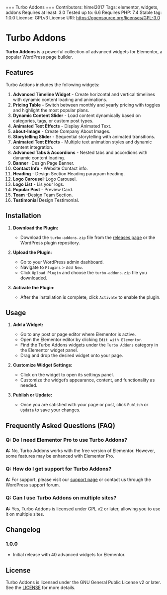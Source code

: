 === Turbo Addons ===
Contributors: himel2017
Tags: elementor, widgets, addons
Requires at least: 3.0
Tested up to: 6.6
Requires PHP: 7.4
Stable tag: 1.0.0
License: GPLv3
License URI: https://opensource.org/licenses/GPL-3.0

# Turbo Addons

**Turbo Addons** is a powerful collection of advanced widgets for Elementor, a popular WordPress page builder.

## Features

Turbo Addons includes the following widgets:

1. **Advanced Timeline Widget** - Create horizontal and vertical timelines with dynamic content loading and animations.
2. **Pricing Table** - Switch between monthly and yearly pricing with toggles and highlight the most popular plans.
3. **Dynamic Content Slider** - Load content dynamically based on categories, tags, or custom post types.
4. **Animated Text Effects** - Display Animated Text.
5. **about-Image** - Create Company About Images.
6. **Storytelling Slider** - Sequential storytelling with animated transitions.
7. **Animated Text Effects** - Multiple text animation styles and dynamic content integration.
8. **Advanced Tabs & Accordions** - Nested tabs and accordions with dynamic content loading.
9. **Banner** -Design Page Banner.
10. **Contact Info** - Website Contact info.
11. **Heading** - Design Section Heading paragram heading.
12. **Logo Carousel**-Logo Carousel.
13. **Logo List** - Lis your logs.
14. **Popular Post** - Preview Card.
15. **Team** -Design Team Section.
16. **Testimonial** Design Testimonial.


## Installation

1. **Download the Plugin:**
   - Download the `turbo-addons.zip` file from the [releases page](#) or the WordPress plugin repository.

2. **Upload the Plugin:**
   - Go to your WordPress admin dashboard.
   - Navigate to `Plugins` > `Add New`.
   - Click `Upload Plugin` and choose the `turbo-addons.zip` file you downloaded.

3. **Activate the Plugin:**
   - After the installation is complete, click `Activate` to enable the plugin.

## Usage

1. **Add a Widget:**
   - Go to any post or page editor where Elementor is active.
   - Open the Elementor editor by clicking `Edit with Elementor`.
   - Find the Turbo Addons widgets under the `Turbo Addons` category in the Elementor widget panel.
   - Drag and drop the desired widget onto your page.

2. **Customize Widget Settings:**
   - Click on the widget to open its settings panel.
   - Customize the widget’s appearance, content, and functionality as needed.

3. **Publish or Update:**
   - Once you are satisfied with your page or post, click `Publish` or `Update` to save your changes.

## Frequently Asked Questions (FAQ)

### Q: Do I need Elementor Pro to use Turbo Addons?
**A:** No, Turbo Addons works with the free version of Elementor. However, some features may be enhanced with Elementor Pro.

### Q: How do I get support for Turbo Addons?
**A:** For support, please visit our [support page](#) or contact us through the WordPress support forum.

### Q: Can I use Turbo Addons on multiple sites?
**A:** Yes, Turbo Addons is licensed under GPL v2 or later, allowing you to use it on multiple sites.

## Changelog

### 1.0.0
* Initial release with 40 advanced widgets for Elementor.

## License

Turbo Addons is licensed under the GNU General Public License v2 or later. See the [LICENSE](https://www.gnu.org/licenses/gpl-2.0.html) for more details.
